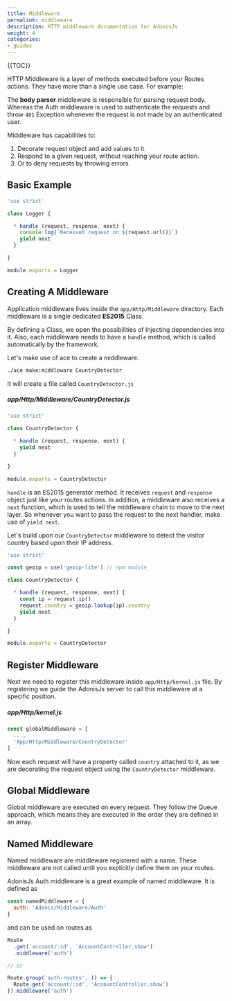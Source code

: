 ```yaml
---
title: Middleware
permalink: middleware
description: HTTP middleware documentation for AdonisJs
weight: 4
categories:
- guides
---
```


{{TOC}}

HTTP Middleware is a layer of methods executed before your Routes actions. They have more than a single use case. For example:

The **body parser** middleware is responsible for parsing request body. Whereas the Auth middleware is used to authenticate the requests and throw `401` Exception whenever the request is not made by an authenticated user.

Middleware has capabilities to:

1. Decorate request object and add values to it.
2. Respond to a given request, without reaching your route action.
3. Or to deny requests by throwing errors.

## Basic Example

```javascript
'use strict'

class Logger {

  * handle (request, response, next) {
    console.log(`Received request on ${request.url()}`)
    yield next
  }

}

module.exports = Logger
```

## Creating A Middleware

Application middleware lives inside the `app/Http/Middleware` directory. Each middleware is a single dedicated **ES2015** Class.

By defining a Class, we open the possibilities of Injecting dependencies into it. Also, each middleware needs to have a `handle` method, which is called automatically by the framework.

Let's make use of ace to create a middleware.

```bash
./ace make:middleware CountryDetector
```

It will create a file called `CountryDetector.js`

##### app/Http/Middleware/CountryDetector.js

```javascript
'use strict'

class CountryDetector {

  * handle (request, response, next) {
    yield next
  }

}

module.exports = CountryDetector
```

`handle` is an ES2015 generator method. It receives `request` and `response` object just like your routes actions. In addition, a middleware also receives a `next` function, which is used to tell the middleware chain to move to the next layer. So whenever you want to pass the request to the next handler, make use of `yield next`.

Let's build upon our `CountryDetector` middleware to detect the visitor country based upon their IP address.

```javascript
'use strict'

const geoip = use('geoip-lite') // npm module

class CountryDetector {

  * handle (request, response, next) {
    const ip = request.ip()
    request.country = geoip.lookup(ip).country
    yield next
  }

}

module.exports = CountryDetector
```

## Register Middleware

Next we need to register this middleware inside `app/Http/kernel.js` file. By registering we guide the AdonisJs server to call this middleware at a specific position.

##### app/Http/kernel.js
```javascript
const globalMiddleware = [
  ...,
  'App/Http/Middleware/CountryDetector'
]
```

Now each request will have a property called `country` attached to it, as we are decorating the request object using the `CountryDetector` middleware.

## Global Middleware

Global middleware are executed on every request. They follow the Queue approach, which means they are executed in the order they are defined in an array.

## Named Middleware

Named middleware are middleware registered with a name. These middleware are not called until you explicitly define them on your routes.

AdonisJs Auth middleware is a great example of named middleware. It is defined as

```javascript
const namedMiddleware = {
  auth: 'Adonis/Middleware/Auth'
}
```

and can be used on routes as

```javascript
Route
  .get('account/:id', 'AccountController.show')
  .middleware('auth')

// or

Route.group('auth-routes', () => {
  Route.get('account/:id', 'AccountController.show')
}).middleware('auth')
```
